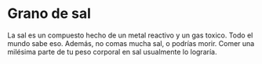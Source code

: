 # Grano de sal

La sal es un compuesto hecho de un metal reactivo y un gas toxico. Todo el mundo
sabe eso. Además, no comas mucha sal, o podrías morir. Comer una milésima parte
de tu peso corporal en sal usualmente lo lograría.

